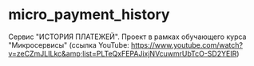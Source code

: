 # micro_payment_history
Сервис "ИСТОРИЯ ПЛАТЕЖЕЙ". Проект в рамках обучающего курса "Микросервисы" (ссылка YouTube: https://www.youtube.com/watch?v=zeCZmJLILkc&amp;list=PLTeQxFEPAJixjNVcuwmrUbTcO-SD2YEIR)
